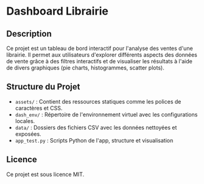 # Dashboard Librairie

## Description

Ce projet est un tableau de bord interactif pour l'analyse des ventes d'une librairie. Il permet aux utilisateurs d'explorer différents aspects des données de vente grâce à des filtres interactifs et de visualiser les résultats à l'aide de divers graphiques (pie charts, histogrammes, scatter plots).

## Structure du Projet

- `assets/` : Contient des ressources statiques comme les polices de caractères et CSS.
- `dash_env/` : Répertoire de l'environnement virtuel avec les configurations locales.
- `data/` : Dossiers des fichiers CSV avec les données nettoyées et exposées.
- `app_test.py` : Scripts Python de l'app, structure et visualisation

## Licence

Ce projet est sous licence MIT. 
